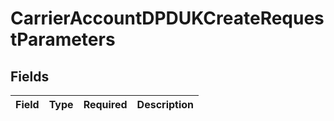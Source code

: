 # CarrierAccountDPDUKCreateRequestParameters


## Fields

| Field       | Type        | Required    | Description |
| ----------- | ----------- | ----------- | ----------- |